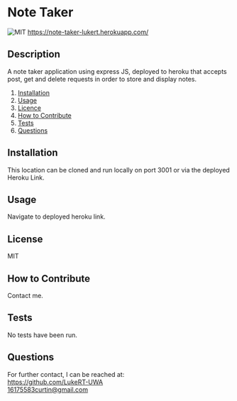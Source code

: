 # Note Taker

![MIT](https://img.shields.io/badge/MIT-Licensed-green)
https://note-taker-lukert.herokuapp.com/

## Description
A note taker application using express JS, deployed to heroku that accepts post, get and delete requests in order to store and display notes.

1. [Installation](#Installation)
2. [Usage](#Usage)
3. [Licence](#Licence)
4. [How to Contribute](#How-to-Contribute)
5. [Tests](#Tests)
6. [Questions](#Questions)

## Installation
This location can be cloned and run locally on port 3001 or via the deployed Heroku Link.

## Usage
Navigate to deployed heroku link.

## License
MIT

## How to Contribute
Contact me.

## Tests
No tests have been run.

## Questions
For further contact, I can be reached at:  
https://github.com/LukeRT-UWA  
16175583curtin@gmail.com
